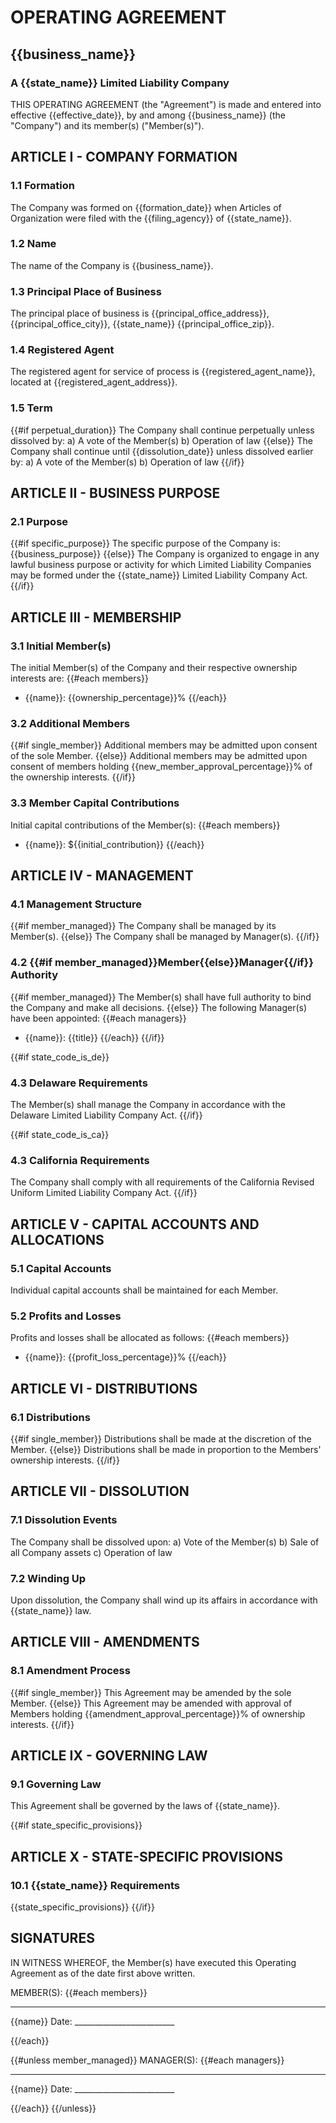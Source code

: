 # OPERATING AGREEMENT
## {{business_name}}
### A {{state_name}} Limited Liability Company

THIS OPERATING AGREEMENT (the "Agreement") is made and entered into effective {{effective_date}}, by and among {{business_name}} (the "Company") and its member(s) ("Member(s)").

## ARTICLE I - COMPANY FORMATION

### 1.1 Formation
The Company was formed on {{formation_date}} when Articles of Organization were filed with the {{filing_agency}} of {{state_name}}.

### 1.2 Name
The name of the Company is {{business_name}}.

### 1.3 Principal Place of Business
The principal place of business is {{principal_office_address}}, {{principal_office_city}}, {{state_name}} {{principal_office_zip}}.

### 1.4 Registered Agent
The registered agent for service of process is {{registered_agent_name}}, located at {{registered_agent_address}}.

### 1.5 Term
{{#if perpetual_duration}}
The Company shall continue perpetually unless dissolved by:
a) A vote of the Member(s)
b) Operation of law
{{else}}
The Company shall continue until {{dissolution_date}} unless dissolved earlier by:
a) A vote of the Member(s)
b) Operation of law
{{/if}}

## ARTICLE II - BUSINESS PURPOSE

### 2.1 Purpose
{{#if specific_purpose}}
The specific purpose of the Company is: {{business_purpose}}
{{else}}
The Company is organized to engage in any lawful business purpose or activity for which Limited Liability Companies may be formed under the {{state_name}} Limited Liability Company Act.
{{/if}}

## ARTICLE III - MEMBERSHIP

### 3.1 Initial Member(s)
The initial Member(s) of the Company and their respective ownership interests are:
{{#each members}}
- {{name}}: {{ownership_percentage}}%
{{/each}}

### 3.2 Additional Members
{{#if single_member}}
Additional members may be admitted upon consent of the sole Member.
{{else}}
Additional members may be admitted upon consent of members holding {{new_member_approval_percentage}}% of the ownership interests.
{{/if}}

### 3.3 Member Capital Contributions
Initial capital contributions of the Member(s):
{{#each members}}
- {{name}}: ${{initial_contribution}}
{{/each}}

## ARTICLE IV - MANAGEMENT

### 4.1 Management Structure
{{#if member_managed}}
The Company shall be managed by its Member(s).
{{else}}
The Company shall be managed by Manager(s).
{{/if}}

### 4.2 {{#if member_managed}}Member{{else}}Manager{{/if}} Authority
{{#if member_managed}}
The Member(s) shall have full authority to bind the Company and make all decisions.
{{else}}
The following Manager(s) have been appointed:
{{#each managers}}
- {{name}}: {{title}}
{{/each}}
{{/if}}

{{#if state_code_is_de}}
### 4.3 Delaware Requirements
The Member(s) shall manage the Company in accordance with the Delaware Limited Liability Company Act.
{{/if}}

{{#if state_code_is_ca}}
### 4.3 California Requirements
The Company shall comply with all requirements of the California Revised Uniform Limited Liability Company Act.
{{/if}}

## ARTICLE V - CAPITAL ACCOUNTS AND ALLOCATIONS

### 5.1 Capital Accounts
Individual capital accounts shall be maintained for each Member.

### 5.2 Profits and Losses
Profits and losses shall be allocated as follows:
{{#each members}}
- {{name}}: {{profit_loss_percentage}}%
{{/each}}

## ARTICLE VI - DISTRIBUTIONS

### 6.1 Distributions
{{#if single_member}}
Distributions shall be made at the discretion of the Member.
{{else}}
Distributions shall be made in proportion to the Members' ownership interests.
{{/if}}

## ARTICLE VII - DISSOLUTION

### 7.1 Dissolution Events
The Company shall be dissolved upon:
a) Vote of the Member(s)
b) Sale of all Company assets
c) Operation of law

### 7.2 Winding Up
Upon dissolution, the Company shall wind up its affairs in accordance with {{state_name}} law.

## ARTICLE VIII - AMENDMENTS

### 8.1 Amendment Process
{{#if single_member}}
This Agreement may be amended by the sole Member.
{{else}}
This Agreement may be amended with approval of Members holding {{amendment_approval_percentage}}% of ownership interests.
{{/if}}

## ARTICLE IX - GOVERNING LAW

### 9.1 Governing Law
This Agreement shall be governed by the laws of {{state_name}}.

{{#if state_specific_provisions}}
## ARTICLE X - STATE-SPECIFIC PROVISIONS

### 10.1 {{state_name}} Requirements
{{state_specific_provisions}}
{{/if}}

## SIGNATURES

IN WITNESS WHEREOF, the Member(s) have executed this Operating Agreement as of the date first above written.

MEMBER(S):
{{#each members}}
_________________________
{{name}}
Date: _________________________

{{/each}}

{{#unless member_managed}}
MANAGER(S):
{{#each managers}}
_________________________
{{name}}
Date: _________________________

{{/each}}
{{/unless}}
